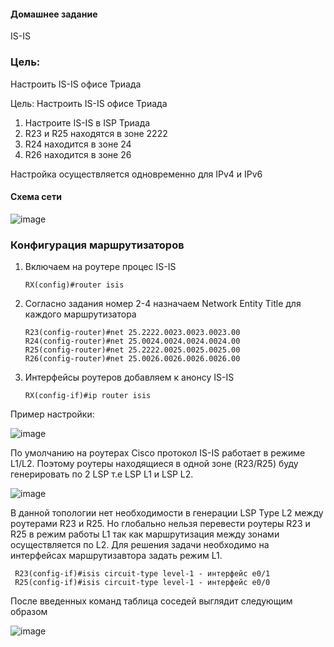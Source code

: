 #### Домашнее задание
IS-IS

### Цель:
Настроить IS-IS офисе Триада

Цель: Настроить IS-IS офисе Триада
1. Настроите IS-IS в ISP Триада
2. R23 и R25 находятся в зоне 2222
3. R24 находится в зоне 24
4. R26 находится в зоне 26

Настройка осуществляется одновременно для IPv4 и IPv6

#### Схема сети

![image](https://github.com/user-attachments/assets/dd47d24f-1c0b-42e6-9ac9-9b5f794b7b15)

### Конфигурация маршрутизаторов

1. Включаем на роутере процес IS-IS 
          
       RX(config)#router isis
 
2. Согласно задания номер 2-4 назначаем Network Entity Title для каждого маршрутизатора

       R23(config-router)#net 25.2222.0023.0023.0023.00
       R24(config-router)#net 25.0024.0024.0024.0024.00
       R25(config-router)#net 25.2222.0025.0025.0025.00
       R26(config-router)#net 25.0026.0026.0026.0026.00
       
       
3. Интерфейсы роутеров добавляем к анонсу IS-IS
 
       RX(config-if)#ip router isis

Пример настройки:

![image](https://github.com/user-attachments/assets/c161b6eb-a656-42de-8e66-56386860a15d)

По умолчанию на роутерах Cisco протокол IS-IS работает в режиме L1/L2. Поэтому роутеры находящиеся в одной зоне (R23/R25) буду генерировать по 2 LSP т.е LSP L1 и LSP L2.

![image](https://github.com/user-attachments/assets/0caaef86-273b-4451-8657-57fb59cfdb66)

В данной топологии нет необходимости в генерации LSP Type L2 между роутерами R23 и R25. Но глобально нельзя перевести роутеры R23 и R25 в режим работы L1 так как маршрутизация между зонами осуществляется по L2. Для решения задачи необходимо на интерфейсах маршрутизавтора задать режим L1.

     R23(config-if)#isis circuit-type level-1 - интерфейс e0/1
     R25(config-if)#isis circuit-type level-1 - интерфейс e0/0
     
 После введенных команд таблица соседей выглядит следующим образом

 ![image](https://github.com/user-attachments/assets/a844bdc4-d88b-4e0a-aadb-6376153b52ca)

